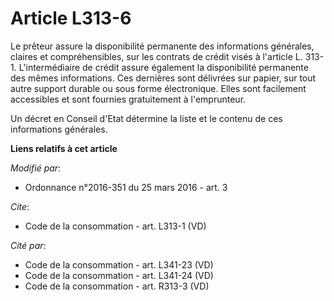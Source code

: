 # Article L313-6

Le prêteur assure la disponibilité permanente des informations générales, claires et compréhensibles, sur les contrats de
crédit visés à l'article L. 313-1. L'intermédiaire de crédit assure également la disponibilité permanente des mêmes
informations. Ces dernières sont délivrées sur papier, sur tout autre support durable ou sous forme électronique. Elles sont
facilement accessibles et sont fournies gratuitement à l'emprunteur. 

Un décret en Conseil d'Etat détermine la liste et le contenu de ces informations générales.

**Liens relatifs à cet article**

_Modifié par_:

  - Ordonnance n°2016-351 du 25 mars 2016 - art. 3

_Cite_:

  - Code de la consommation - art. L313-1 (VD)

_Cité par_:

  - Code de la consommation - art. L341-23 (VD)
  - Code de la consommation - art. L341-24 (VD)
  - Code de la consommation - art. R313-3 (VD)
